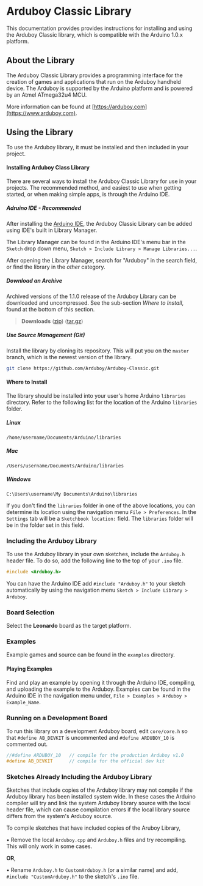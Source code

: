 Arduboy Classic Library
===============
This documentation provides provides instructions for installing and using the
Arduboy Classic library, which is compatible with the Arduino 1.0.x platform.

## About the Library
The Arduboy Classic Library provides a programming interface for the creation
of games and applications that run on the Arduboy handheld device. The Arduboy
is supported by the Arduino platform and is powered by an Atmel ATmega32u4 MCU.

More information can be found at [https://arduboy.com](https://www.arduboy.com).

## Using the Library
To use the Arduboy library, it must be installed and then included in your
project.

#### Installing Arduboy Class Library
There are several ways to install the Arduboy Classic Library for use in your
projects. The recommended method, and easiest to use when getting started, or
when making simple apps, is through the Arduino IDE.

##### Adruino IDE - *Recommended*
After installing the [Arduino IDE](https://arduino.cc/downloads), the Arduboy
Classic Library can be added using IDE's built in Library Manager.

The Library Manager can be found in the Arduino IDE's menu bar in the `Sketch`
drop down menu, `Sketch > Include Library > Manage Libraries...`.

After opening the Library Manager, search for "Arduboy" in the search field, or
find the library in the *other* category.

##### Download an Archive
Archived versions of the 1.1.0 release of the Arduboy Library can be downloaded
and uncompressed. See the sub-section *Where to Install*, found at the bottom
of this section. 

> **Downloads**
> ([zip](https://github.com/Arduboy/Arduboy-Classic/))
> ([tar.gz](https://github.com/Arduboy/Arduboy-Classic/))

##### Use Source Management (Git)
Install the library by cloning its repository. This will put you on the `master`
branch, which is the newest version of the library.
~~~bash
git clone https://github.com/Arduboy/Arduboy-Classic.git
~~~

#### Where to Install
The library should be installed into your user's home Arduino `libraries`
directory. Refer to the following list for the location of the Arduino
`libraries` folder.

##### Linux
~~~
/home/username/Documents/Arduino/libraries
~~~

##### Mac
~~~
/Users/username/Documents/Arduino/libraries
~~~

##### Windows
~~~
C:\Users\username\My Documents\Arduino\libraries
~~~

If you don't find the `libraries` folder in one of the above locations, you can
determine its location using the navigation menu `File > Preferences`. In the
`Settings` tab will be a `Sketchbook location:` field. The `libraries` folder
will be in the folder set in this field.

### Including the Arduboy Library
To use the Arduboy library in your own sketches, include the `Arduboy.h`
header file. To do so, add the following line to the top of your `.ino` file.

~~~C
#include <Arduboy.h>
~~~

You can have the Arduino IDE add `#include "Arduboy.h"` to your sketch
automatically by using the navigation menu `Sketch > Include Library > Arduboy`.

### Board Selection
Select the **Leonardo** board as the target platform.

### Examples
Example games and source can be found in the `examples` directory.

#### Playing Examples
Find and play an example by opening it through the Arduino IDE, compiling, and
uploading the example to the Arduboy.
Examples can be found in the Arduino IDE in the navigation menu under, 
`File > Examples > Arduboy > Example_Name`.

### Running on a Development Board
To run this library on a development Arduboy board, edit `core/core.h` so that
`#define AB_DEVKIT` is uncommented and `#define ARDUBOY_10` is commented out.

~~~cpp
//#define ARDUBOY_10   // compile for the production Arduboy v1.0
#define AB_DEVKIT      // compile for the official dev kit
~~~

### Sketches Already Including the Arduboy Library
Sketches that include copies of the Arduboy library may not compile if the
Arduboy library has been installed system wide. In these cases the Arduino
compiler will try and link the system Arduboy library source with the local
header file, which can cause compilation errors if the local library source
differs from the system's Arduboy source.

To compile sketches that have included copies of the Aruboy Library,

• Remove the local `Arduboy.cpp` and `Arduboy.h` files and try recompiling.
This will only work in some cases.

**OR**,

• Rename `Arduboy.h` to `CustomArduboy.h` (or a similar name) and add,
`#include "CustomArduboy.h"` to the sketch's `.ino` file. 
